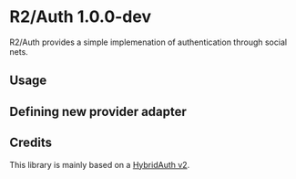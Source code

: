 # R2/Auth 1.0.0-dev

R2/Auth provides a simple implemenation of authentication through social nets.

## Usage

## Defining new provider adapter

## Credits

This library is mainly based on a [HybridAuth v2](http://hybridauth.sourceforge.net/).
